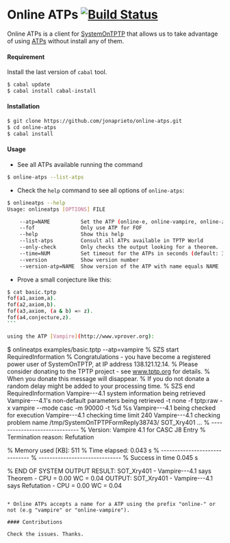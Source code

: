 # Online ATPs [![Build Status](https://travis-ci.org/jonaprieto/online-atps.svg?branch=master)](https://travis-ci.org/jonaprieto/online-atps)

  Online ATPs is a client for
  [SystemOnTPTP](http://www.cs.miami.edu/~tptp/cgi-bin/SystemOnTPTP)
  that allows us to take advantage of using
  [ATPs](http://www.cs.miami.edu/~tptp/OverviewOfATP.html) without install any of them.

#### Requirement

Install the last version of `cabal` tool.

````bash
$ cabal update
$ cabal install cabal-install
````

#### Installation

````bash
$ git clone https://github.com/jonaprieto/online-atps.git
$ cd online-atps
$ cabal install
````

#### Usage

* See all ATPs available running the command

````bash
$ online-atps --list-atps
````

* Check the `help` command to see all options of `online-atps`:

````bash
$ onlineatps --help
Usage: onlineatps [OPTIONS] FILE

    --atp=NAME          Set the ATP (online-e, online-vampire, online-z3, ...)
    --fof               Only use ATP for FOF
    --help              Show this help
    --list-atps         Consult all ATPs available in TPTP World
    --only-check        Only checks the output looking for a theorem.
    --time=NUM          Set timeout for the ATPs in seconds (default: 300)
    --version           Show version number
    --version-atp=NAME  Show version of the ATP with name equals NAME

````

* Prove a small conjecture like this:

````bash
$ cat basic.tptp
fof(a1,axiom,a).
fof(a2,axiom,b).
fof(a3,axiom, (a & b) => z).
fof(a4,conjecture,z).
```

using the ATP [Vampire](http://www.vprover.org):

````
$ onlineatps examples/basic.tptp --atp=vampire
% SZS start RequiredInformation
% Congratulations - you have become a registered power user of SystemOnTPTP,
at IP address 138.121.12.14.
% Please consider donating to the TPTP project - see www.tptp.org for
details.
% When you donate this message will disappear.
% If you do not donate a random delay might be added to your processing time.
% SZS end RequiredInformation
Vampire---4.1   system information being retrieved
Vampire---4.1's non-default parameters being retrieved
    -t none
    -f tptp:raw
    -x vampire --mode casc -m 90000 -t %d %s
Vampire---4.1   being checked for execution
Vampire---4.1   checking time limit 240
Vampire---4.1   checking problem name /tmp/SystemOnTPTPFormReply38743/
SOT_Xry401
...
% ------------------------------
% Version: Vampire 4.1 for CASC J8 Entry
% Termination reason: Refutation

% Memory used [KB]: 511
% Time elapsed: 0.043 s
% ------------------------------
% ------------------------------
% Success in time 0.045 s

% END OF SYSTEM OUTPUT
RESULT: SOT_Xry401 - Vampire---4.1 says Theorem - CPU = 0.00 WC = 0.04
OUTPUT: SOT_Xry401 - Vampire---4.1 says Refutation - CPU = 0.00 WC = 0.04

````

* Online ATPs accepts a name for a ATP using the prefix "online-" or not (e.g "vampire" or "online-vampire").

#### Contributions

Check the issues. Thanks.
